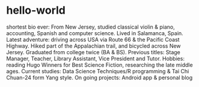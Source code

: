hello-world
===========

shortest bio ever:
From New Jersey, studied classical violin & piano, accounting, Spanish and computer science.
Lived in Salamanca, Spain.
Latest adventure: driving across USA via Route 66 & the Pacific Coast Highway.
Hiked part of the Appalachian trail, and bicycled across New Jersey. 
Graduated from college twice (BA & BS). 
Previous titles: Stage Manager, Teacher, Library Assistant, Vice President and Tutor. 
Hobbies: reading Hugo Winners for Best Science Fiction, researching the late middle ages. 
Current studies: Data Science Techniques/R programming & Tai Chi Chuan-24 form Yang style.
On going projects: Android app & personal blog
